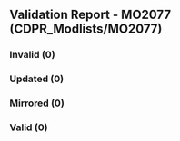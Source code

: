 ## Validation Report - MO2077 (CDPR_Modlists/MO2077)


### Invalid (0)
### Updated (0)
### Mirrored (0)
### Valid (0)
